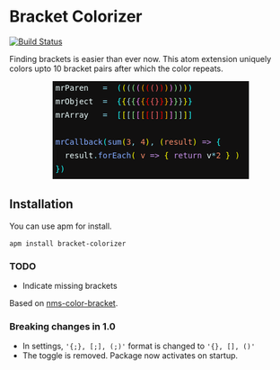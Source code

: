 # Bracket Colorizer

[![Build Status](https://travis-ci.org/vn-ki/bracket-colorizer.svg?branch=master)](https://travis-ci.org/vn-ki/bracket-colorizer)

Finding brackets is easier than ever now. This atom extension uniquely colors upto 10 bracket pairs after which the color repeats.

<p align="center">
<img src=".github/screenshot1.png" alt="Screenshot">
</p>

## Installation

You can use apm for install.

```
apm install bracket-colorizer
```

### TODO

- Indicate missing brackets

Based on [nms-color-bracket](https://github.com/nmscholl/nms-color-bracket).

### Breaking changes in 1.0

- In settings, `'{;}, [;], (;)'` format is changed to `'{}, [], ()'`
- The toggle is removed. Package now activates on startup.
